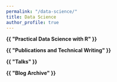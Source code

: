 ```yaml
---
permalink: "/data-science/"
title: Data Science
author_profile: true
---
```


<!-- Based on gradfolio projects.md but I'm doing it by hand-->
<div class="ProjectContainer">

  <div class="gallery">
  <div class="projectTile">
        <a href="{{ "/practical-data-science-with-r/" | prepend: site.baseurl | prepend: site.url }}" style="text-decoration: none">
          <span>
              <p><strong>{{ "Practical Data Science with R" }}</strong></p>
          </span>
        </a>
  </div>

  <div class="projectTile">
        <a href="{{ "/nina-technical" | prepend: site.baseurl | prepend: site.url }}" style="text-decoration: none">
          <span>
              <p><strong>{{ "Publications and Technical Writing" }}</strong></p>
          </span>
        </a>
  </div>

  <div class="projectTile">
        <a href="{{ "/talks/" | prepend: site.baseurl | prepend: site.url }}" style="text-decoration: none">
          <span>
              <p><strong>{{ "Talks" }}</strong></p>
          </span>
        </a>
  </div>

  <div class="projectTile">
        <a href="{{ "/year-archive/" | prepend: site.baseurl | prepend: site.url }}" style="text-decoration: none">
          <span>
              <p><strong>{{ "Blog Archive" }}</strong></p>
          </span>
        </a>
  </div>

  </div>
</div>